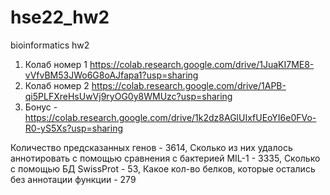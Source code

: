 # hse22_hw2
bioinformatics hw2

1. Колаб номер 1 https://colab.research.google.com/drive/1JuaKI7ME8-vVfvBM53JWo6G8oAJfapa1?usp=sharing
2. Колаб номер 2 https://colab.research.google.com/drive/1APB-qi5PLFXreHsUwVj9ryOG0y8WMUzc?usp=sharing
3. Бонус - https://colab.research.google.com/drive/1k2dz8AGlUIxfUEoYI6e0FVo-R0-yS5Xs?usp=sharing


Количество предсказанных генов - 3614, 
Сколько из них удалось аннотировать с помощью сравнения с бактерией MIL-1 - 3335,
Сколько с помощью БД SwissProt - 53,
Какое кол-во белков, которые остались без аннотации функции - 279
